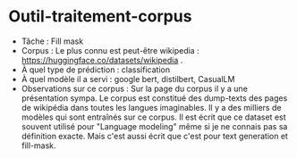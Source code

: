 # Outil-traitement-corpus

- Tâche : Fill mask
- Corpus : Le plus connu est peut-être wikipedia : https://huggingface.co/datasets/wikipedia .
- À quel type de prédiction : classification
- À quel modèle il a servi : google bert, distilbert, CasualLM
- Observations sur ce corpus : Sur la page du corpus il y a une présentation sympa. Le corpus est constitué des dump-texts des pages de wikipédia dans toutes les langues imaginables. Il y a des milliers de modèles qui sont entraînés sur ce corpus. Il est écrit que ce dataset est souvent utilisé pour "Language modeling" même si je ne connais pas sa définition exacte. Mais c'est aussi écrit que c'est pour text generation et fill-mask.

